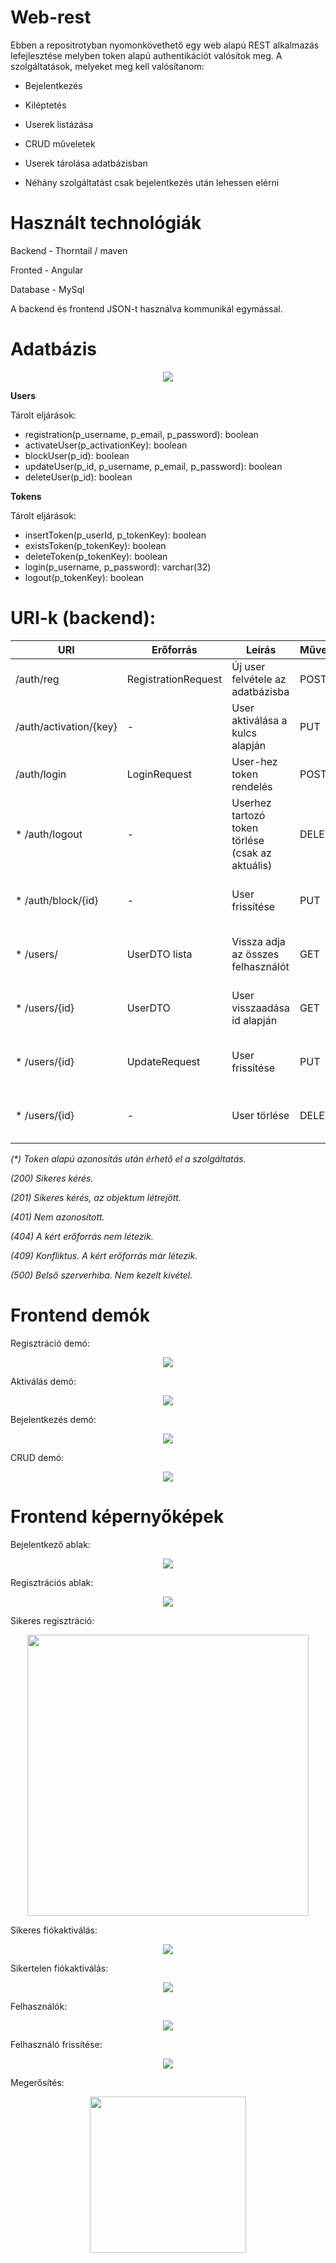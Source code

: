# Web-rest

Ebben a repositrotyban nyomonkövethető egy web alapú REST alkalmazás lefejlesztése melyben token alapú authentikációt valósítok meg. A szolgáltatások, melyeket meg kell valósítanom:

- Bejelentkezés

- Kiléptetés

- Userek listázása

- CRUD műveletek

- Userek tárolása adatbázisban

- Néhány szolgáltatást csak bejelentkezés után lehessen elérni

# Használt technológiák

Backend - Thorntail / maven

Fronted - Angular

Database - MySql

A backend és frontend JSON-t használva kommunikál egymással.

# Adatbázis

<p align="center">
<img src="Documentation/databaseDesign.png">
</p>

**Users**

Tárolt eljárások:
- registration(p_username, p_email, p_password): boolean
- activateUser(p_activationKey): boolean
- blockUser(p_id): boolean
- updateUser(p_id, p_username, p_email, p_password): boolean
- deleteUser(p_id): boolean

**Tokens**

Tárolt eljárások:
- insertToken(p_userId, p_tokenKey): boolean
- existsToken(p_tokenKey): boolean
- deleteToken(p_tokenKey): boolean
- login(p_username, p_password): varchar(32)
- logout(p_tokenKey): boolean

# URI-k (backend):

| URI | Erőforrás | Leírás | Művelet | Válasz |
| --- | --------- | ------ | ------- | ------ |
| /auth/reg | RegistrationRequest | Új user felvétele az adatbázisba | POST | 201, 409, 500 |
| /auth/activation/{key} | - | User aktiválása a kulcs alapján | PUT | 200, 404, 500 |
| /auth/login | LoginRequest | User-hez token rendelés | POST | 201, 404, 500 |
| * /auth/logout | - | Userhez tartozó token törlése (csak az aktuális) | DELETE | 200, 401, 404, 500 |
| * /auth/block/{id} | - | User frissítése | PUT | 200, 401, 404, 500 |
| * /users/ | UserDTO lista | Vissza adja az összes felhasználót | GET | 200, 401, 404, 500 |
| * /users/{id} | UserDTO | User visszaadása id alapján | GET | 200, 401, 404, 500 |
| * /users/{id} | UpdateRequest | User frissítése | PUT | 200, 401, 409, 500 |
| * /users/{id} | - | User törlése | DELETE | 200, 401, 404, 500 |

_(*) Token alapú azonosítás után érhető el a szolgáltatás._

_(200) Sikeres kérés._

_(201) Sikeres kérés, az objektum létrejött._

_(401) Nem azonosított._

_(404) A kért erőforrás nem létezik._

_(409) Konfliktus. A kért erőforrás már létezik._

_(500) Belső szerverhiba. Nem kezelt kivétel._

# Frontend demók

Regisztráció demó:

<p align="center">
<img src="Documentation/Gifs/Registration.gif">
</p>

Aktiválás demó:

<p align="center">
<img src="Documentation/Gifs/Activation.gif">
</p>

Bejelentkezés demó:

<p align="center">
<img src="Documentation/Gifs/Login.gif">
</p>

CRUD demó:

<p align="center">
<img src="Documentation/Gifs/CRUD.gif">
</p>

# Frontend képernyőképek

Bejelentkező ablak:

<p align="center">
<img src="Documentation/Screenshots/loginPage.png">
</p>

Regisztrációs ablak:

<p align="center">
<img src="Documentation/Screenshots/regPage.png">
</p>

Sikeres regisztráció:

<p align="center">
<img src="Documentation/Screenshots/regSuccessfull.png" width="450">
</p>

Sikeres fiókaktiválás:

<p align="center">
<img src="Documentation/Screenshots/activationSuccessfull.PNG">
</p>

Sikertelen fiókaktiválás:

<p align="center">
<img src="Documentation/Screenshots/activationFailed.png">
</p>

Felhasználók:

<p align="center">
<img src="Documentation/Screenshots/users.png">
</p>

Felhasználó frissítése:

<p align="center">
<img src="Documentation/Screenshots/updateUser.png">
</p>

Megerősítés:

<p align="center">
<img src="Documentation/Screenshots/areYouSure.png" width="250">
</p>

